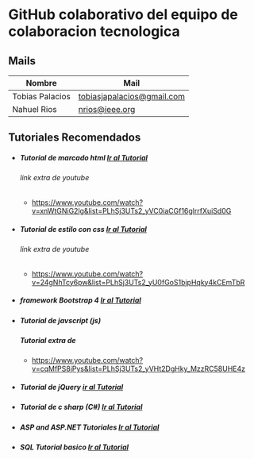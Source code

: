 # GitHub colaborativo del equipo de colaboracion tecnologica 

## Mails 
| Nombre     |Mail |
| ----------- | ----------- |
| Tobias Palacios   | tobiasjapalacios@gmail.com |
| Nahuel Rios       | nrios@ieee.org      |


## Tutoriales Recomendados


* ##### Tutorial de marcado html   [Ir al Tutorial](https://www.w3schools.com/html/default.asp)
  ###### link extra de youtube
    * https://www.youtube.com/watch?v=xnWtGNiG2lg&list=PLhSj3UTs2_yVC0iaCGf16glrrfXuiSd0G

* ##### Tutorial de estilo con css  [Ir al Tutorial](https://www.w3schools.com/css/default.asp)
    ###### link extra de youtube
    * https://www.youtube.com/watch?v=24gNhTcy6pw&list=PLhSj3UTs2_yU0fGoS1bjpHqky4kCEmTbR
* ##### framework Bootstrap 4 [Ir al Tutorial](https://www.w3schools.com/bootstrap4/default.asp)

* ##### Tutorial de javscript (js) [](https://www.w3schools.com/js/default.asp)
    ##### Tutorial extra de
    * https://www.youtube.com/watch?v=cqMfPS8jPys&list=PLhSj3UTs2_yVHt2DgHky_MzzRC58UHE4z
* ##### Tutorial de jQuery  [ir al Tutorial](https://www.w3schools.com/jquery/default.asp)
* ##### Tutorial de c sharp (C#) [Ir al Tutorial](https://www.w3schools.com/cs/index.php)
* ##### ASP and ASP.NET Tutoriales [Ir al Tutorial](https://www.w3schools.com/asp/default.asp)
* ##### SQL Tutorial basico [Ir al Tutorial](https://www.w3schools.com/sql/default.asp)
